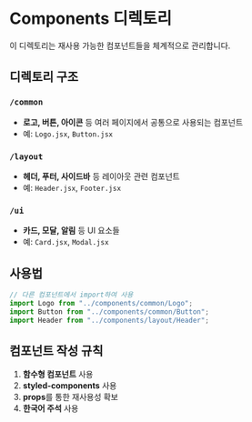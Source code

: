 # Components 디렉토리

이 디렉토리는 재사용 가능한 컴포넌트들을 체계적으로 관리합니다.

## 디렉토리 구조

### `/common`

- **로고, 버튼, 아이콘** 등 여러 페이지에서 공통으로 사용되는 컴포넌트
- 예: `Logo.jsx`, `Button.jsx`

### `/layout`

- **헤더, 푸터, 사이드바** 등 레이아웃 관련 컴포넌트
- 예: `Header.jsx`, `Footer.jsx`

### `/ui`

- **카드, 모달, 알림** 등 UI 요소들
- 예: `Card.jsx`, `Modal.jsx`

## 사용법

```jsx
// 다른 컴포넌트에서 import하여 사용
import Logo from "../components/common/Logo";
import Button from "../components/common/Button";
import Header from "../components/layout/Header";
```

## 컴포넌트 작성 규칙

1. **함수형 컴포넌트** 사용
2. **styled-components** 사용
3. **props**를 통한 재사용성 확보
4. **한국어 주석** 사용

